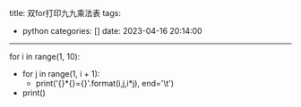 title: 双for打印九九乘法表
tags:
  - python
categories: []
date: 2023-04-16 20:14:00
---
for i in range(1, 10):
+ for j in range(1, i + 1):
	- print('{}\*{}={}'.format(i,j,i\*j), end='\t')
+ print()